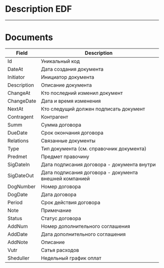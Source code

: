 # Description EDF
---

# Documents
|Field|Description|
|----|----------|
|Id | Уникальный код|
|DateAt|Дата создания документа|
|Initiator | Инициатор документа|
|Description | Описание документа|
|ChangeAt | Кто последний изменил документ|
|ChangeDate | Дата и время изменения|
|NextAt | Кто следущий должен подписать документ|
|Contragent | Контрагент|
|Summ | Сумма договора|
|DueDate | Срок окончания договора|
|Relations | Связанные документы|
|Type |Тип документа (см. справочник документа)|
|Predmet | Предмет правочину|
|SigDateIn  | Дата подписания договора - документа внутри|
|SigDateOut | Дата подписания договора - документа внешней компанией|
|DogNumber | Номер договора |
|DogDate | Дата договора |
|Period | Срок действия договора |
|Note | Примечание |
|Status | Статус договора|
|AddNum | Номер дополнительного соглашения |
|AddDate | Дата дополнительного соглашения |
|AddNote | Описание |
|Vutr | Сатья расходов |
|Sheduller | Недельный график оплат|


























